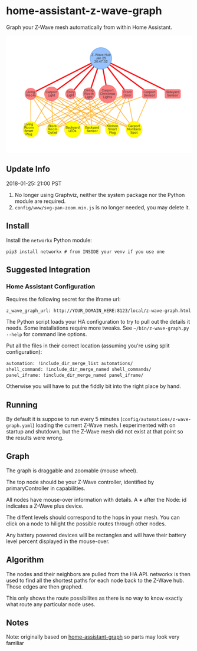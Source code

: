 # home-assistant-z-wave-graph

Graph your Z-Wave mesh automatically from within Home Assistant.

![Graph](z-wave-graph-sample.png)

## Update Info

2018-01-25: 21:00 PST
 1. No longer using Graphviz, neither the system package nor the Python module are required. 
 1. `config/www/svg-pan-zoom.min.js` is no longer needed, you may delete it.

## Install
Install the `networkx` Python module:
```
pip3 install networkx # from INSIDE your venv if you use one
```

## Suggested Integration

### Home Assistant Configuration

Requires the following secret for the iframe url:
```
z_wave_graph_url: http://YOUR_DOMAIN_HERE:8123/local/z-wave-graph.html
```
The Python script loads your HA configuration to try to pull out the details it needs. Some installations require more tweaks. See `~/bin/z-wave-graph.py --help` for command line options.

Put all the files in their correct location (assuming you're using split configuration):
```
automation: !include_dir_merge_list automations/
shell_command: !include_dir_merge_named shell_commands/
panel_iframe: !include_dir_merge_named panel_iframe/
```

Otherwise you will have to put the fiddly bit into the right place by hand.

## Running

By default it is suppose to run every 5 minutes (`config/automations/z-wave-graph.yaml`) loading the current Z-Wave mesh. I experimented with on startup and shutdown, but the Z-Wave mesh did not exist at that point so the results were wrong.

## Graph

The graph is draggable and zoomable (mouse wheel).

The top node should be your Z-Wave controller, identified by primaryController in capabilities.

All nodes have mouse-over information with details. A **+** after the Node: id indicates a Z-Wave plus device. 

The diffent levels should correspond  to the hops in your mesh. You can click on a node to hilight the possible routes through other nodes.

Any battery powered devices will be rectangles and will have their battery level percent displayed in the mouse-over. 

## Algorithm 

The nodes and their neighbors are pulled from the HA API. networkx is then used to find all the shortest paths for each node back to the Z-Wave hub. Those edges are then graphed.

This only shows the route possibilites as there is no way to know exactly what route any particular node uses.

## Notes

Note: originally based on [home-assistant-graph](https://github.com/happyleavesaoc/home-assistant-graph) so parts may look very familiar

